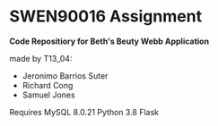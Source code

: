 # SWEN90016 Assignment

**Code Repositiory for Beth's Beuty Webb Application**

made by T13_04:
- Jeronimo Barrios Suter
- Richard Cong
- Samuel Jones

Requires MySQL 8.0.21
Python 3.8
Flask

